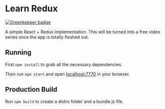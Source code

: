 # Learn Redux

[![Greenkeeper badge](https://badges.greenkeeper.io/DenisRebenok/reduxtagram.svg)](https://greenkeeper.io/)

A simple React + Redux implementation. This will be turned into a free video series once the app is totally fleshed out.

## Running

First `npm install` to grab all the necessary dependencies. 

Then run `npm start` and open <localhost:7770> in your browser.

## Production Build

Run `npm build` to create a distro folder and a bundle.js file.

